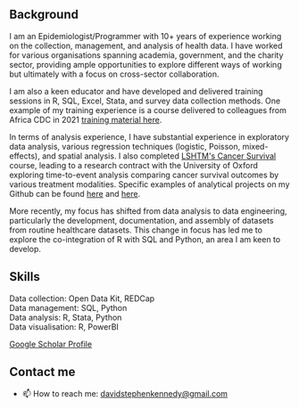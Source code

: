 ## Background
I am an Epidemiologist/Programmer with 10+ years of experience working on the collection, management, and analysis of health data. I have worked for various organisations spanning academia, government, and the charity sector, providing ample opportunities to explore different ways of working but ultimately with a focus on cross-sector collaboration. 

I am also a keen educator and have developed and delivered training sessions in R, SQL, Excel, Stata, and survey data collection methods. One example of my training experience is a course delivered to colleagues from Africa CDC in 2021 [training material here](https://github.com/dsbkennedy/AfricaCDCRTraining). 

In terms of analysis experience, I have substantial experience in exploratory data analysis, various regression techniques (logistic, Poisson, mixed-effects), and spatial analysis. I also completed [LSHTM's Cancer Survival](https://www.lshtm.ac.uk/study/courses/short-courses/cancer-survival) course, leading to a research contract with the University of Oxford exploring time-to-event analysis comparing cancer survival outcomes by various treatment modalities. Specific examples of analytical projects on my Github can be found [here](https://github.com/dsbkennedy/van_tafea_survey1/tree/main) and [here](https://github.com/dsbkennedy/angola_oem_iuselect).

More recently, my focus has shifted from data analysis to data engineering, particularly the development, documentation, and assembly of datasets from routine healthcare datasets. This change in focus has led me to explore the co-integration of R with SQL and Python, an area I am keen to develop. 

## Skills
Data collection: Open Data Kit, REDCap <br />
Data management: SQL, Python <br />
Data analysis: R, Stata, Python <br />
Data visualisation: R, PowerBI

[Google Scholar Profile](https://scholar.google.com/citations?user=mrHqWHgAAAAJ&hl=en)

## Contact me
- 📫 How to reach me: davidstephenkennedy@gmail.com


